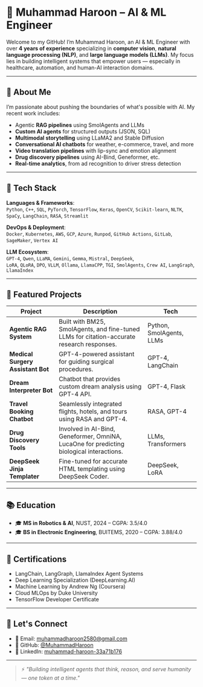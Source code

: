 # 👋 Muhammad Haroon – AI & ML Engineer

Welcome to my GitHub! I’m Muhammad Haroon, an AI & ML Engineer with over **4 years of experience** specializing in **computer vision**, **natural language processing (NLP)**, and **large language models (LLMs)**. My focus lies in building intelligent systems that empower users — especially in healthcare, automation, and human-AI interaction domains.

---

## 🧠 About Me

I’m passionate about pushing the boundaries of what's possible with AI. My recent work includes:

- Agentic **RAG pipelines** using SmolAgents and LLMs
- **Custom AI agents** for structured outputs (JSON, SQL)
- **Multimodal storytelling** using LLaMA2 and Stable Diffusion
- **Conversational AI chatbots** for weather, e-commerce, travel, and more
- **Video translation pipelines** with lip-sync and emotion alignment
- **Drug discovery pipelines** using AI-Bind, Geneformer, etc.
- **Real-time analytics**, from ad recognition to driver stress detection

---

## 🔧 Tech Stack

**Languages & Frameworks**:  
`Python`, `C++`, `SQL`, `PyTorch`, `TensorFlow`, `Keras`, `OpenCV`, `Scikit-learn`, `NLTK`, `SpaCy`, `LangChain`, `RASA`, `Streamlit`

**DevOps & Deployment**:  
`Docker`, `Kubernetes`, `AWS`, `GCP`, `Azure`, `Runpod`, `GitHub Actions`, `GitLab`, `SageMaker`, `Vertex AI`

**LLM Ecosystem**:  
`GPT-4`, `Qwen`, `LLaMA`, `Gemini`, `Gemma`, `Mistral`, `DeepSeek`,  
`LoRA`, `QLoRA`, `DPO`, `VLLM`, `Ollama`, `LlamaCPP`, `TGI`, `SmolAgents`, `Crew AI`, `LangGraph`, `LlamaIndex`

---

## 📌 Featured Projects

| Project | Description | Tech |
|--------|-------------|------|
| **Agentic RAG System** | Built with BM25, SmolAgents, and fine-tuned LLMs for citation-accurate research responses. | Python, SmolAgents, LLMs |
| **Medical Surgery Assistant Bot** | GPT-4-powered assistant for guiding surgical procedures. | GPT-4, LangChain |
| **Dream Interpreter Bot** | Chatbot that provides custom dream analysis using GPT-4 API. | GPT-4, Flask |
| **Travel Booking Chatbot** | Seamlessly integrated flights, hotels, and tours using RASA and GPT-4. | RASA, GPT-4 |
| **Drug Discovery Tools** | Involved in AI-Bind, Geneformer, OmniNA, LucaOne for predicting biological interactions. | LLMs, Transformers |
| **DeepSeek Jinja Templater** | Fine-tuned for accurate HTML templating using DeepSeek Coder. | DeepSeek, LoRA |

---

## 📚 Education

- 🎓 **MS in Robotics & AI**, NUST, 2024 – CGPA: 3.5/4.0  
- 🎓 **BS in Electronic Engineering**, BUITEMS, 2020 – CGPA: 3.88/4.0  

---

## 📜 Certifications

- LangChain, LangGraph, LlamaIndex Agent Systems  
- Deep Learning Specialization (DeepLearning.AI)  
- Machine Learning by Andrew Ng (Coursera)  
- Cloud MLOps by Duke University  
- TensorFlow Developer Certificate  

---

## 🔗 Let's Connect

- 📧 Email: [muhammadharoon2580@gmail.com](mailto:muhammadharoon2580@gmail.com)  
- 🔗 GitHub: [@MuhammadHaroon](https://github.com/MuhammadHaroon)  
- 💼 LinkedIn: [muhammad-haroon-33a71b176](https://linkedin.com/in/muhammad-haroon-33a71b176)

---

> ⚡ *"Building intelligent agents that think, reason, and serve humanity — one token at a time."*
